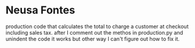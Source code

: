# Neusa Fontes
production code that calculates the total to charge a customer at checkout including sales tax.
after I comment out the methos in production.py and unindent the code it works but other way I can't figure out how to fix it.
